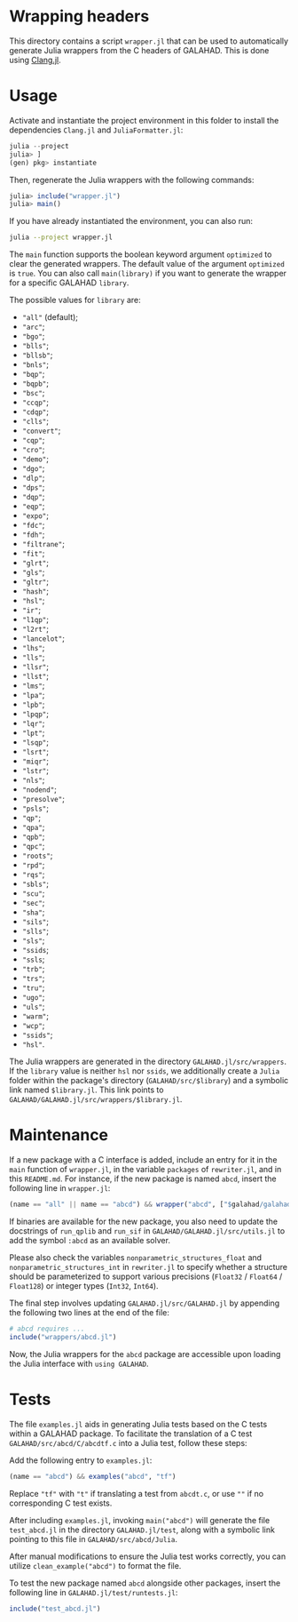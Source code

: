 # Wrapping headers

This directory contains a script `wrapper.jl` that can be used to
automatically generate Julia wrappers from the C headers of GALAHAD.
This is done using [Clang.jl](https://github.com/JuliaInterop/Clang.jl).

# Usage

Activate and instantiate the project environment in this folder
to install the dependencies `Clang.jl` and `JuliaFormatter.jl`:
```julia
julia --project
julia> ]
(gen) pkg> instantiate
```

Then, regenerate the Julia wrappers with the following commands:
```julia
julia> include("wrapper.jl")
julia> main()
```

If you have already instantiated the environment, you can also run:
```bash
julia --project wrapper.jl
```

The `main` function supports the boolean keyword argument `optimized` to
clear the generated wrappers.  The default value of the argument
`optimized` is `true`.
You can also call `main(library)` if you want to
generate the wrapper for a specific GALAHAD `library`.

The possible values for `library` are:
- `"all"` (default);
- `"arc"`;
- `"bgo"`;
- `"blls"`;
- `"bllsb"`;
- `"bnls"`;
- `"bqp"`;
- `"bqpb"`;
- `"bsc"`;
- `"ccqp"`;
- `"cdqp"`;
- `"clls"`;
- `"convert"`;
- `"cqp"`;
- `"cro"`;
- `"demo"`;
- `"dgo"`;
- `"dlp"`;
- `"dps"`;
- `"dqp"`;
- `"eqp"`;
- `"expo"`;
- `"fdc"`;
- `"fdh"`;
- `"filtrane"`;
- `"fit"`;
- `"glrt"`;
- `"gls"`;
- `"gltr"`;
- `"hash"`;
- `"hsl"`;
- `"ir"`;
- `"l1qp"`;
- `"l2rt"`;
- `"lancelot"`;
- `"lhs"`;
- `"lls"`;
- `"llsr"`;
- `"llst"`;
- `"lms"`;
- `"lpa"`;
- `"lpb"`;
- `"lpqp"`;
- `"lqr"`;
- `"lpt"`;
- `"lsqp"`;
- `"lsrt"`;
- `"miqr"`;
- `"lstr"`;
- `"nls"`;
- `"nodend"`;
- `"presolve"`;
- `"psls"`;
- `"qp"`;
- `"qpa"`;
- `"qpb"`;
- `"qpc"`;
- `"roots"`;
- `"rpd"`;
- `"rqs"`;
- `"sbls"`;
- `"scu"`;
- `"sec"`;
- `"sha"`;
- `"sils"`;
- `"slls"`;
- `"sls"`;
- `"ssids`;
- `"ssls`;
- `"trb"`;
- `"trs"`;
- `"tru"`;
- `"ugo"`;
- `"uls"`;
- `"warm"`;
- `"wcp"`;
- `"ssids"`;
- `"hsl"`.

The Julia wrappers are generated in the directory `GALAHAD.jl/src/wrappers`.
If the `library` value is neither `hsl` nor `ssids`, we additionally create
a `Julia` folder within the package's directory (`GALAHAD/src/$library`) and
a symbolic link named `$library.jl`.
This link points to `GALAHAD/GALAHAD.jl/src/wrappers/$library.jl`.

# Maintenance

If a new package with a C interface is added, include an entry for it in
the `main` function of `wrapper.jl`, in the variable `packages` of
`rewriter.jl`, and in this `README.md`.  For instance, if the new
package is named `abcd`, insert the following line in `wrapper.jl`:

```julia
(name == "all" || name == "abcd") && wrapper("abcd", ["$galahad/galahad_abcd.h"], optimized, run_sif=bool, run_qplib=bool)
```

If binaries are available for the new package, you also need to update the docstrings of `run_qplib` and `run_sif` in `GALAHAD/GALAHAD.jl/src/utils.jl` to add the symbol `:abcd` as an available solver.

Please also check the variables `nonparametric_structures_float` and
`nonparametric_structures_int` in `rewriter.jl` to specify whether a structure should be
parameterized to support various precisions (`Float32` / `Float64` / `Float128`)
or integer types (`Int32`, `Int64`).

The final step involves updating `GALAHAD.jl/src/GALAHAD.jl` by
appending the following two lines at the end of the file:

```julia
# abcd requires ...
include("wrappers/abcd.jl")
```

Now, the Julia wrappers for the `abcd` package are accessible upon
loading the Julia interface with `using GALAHAD`.

# Tests

The file `examples.jl` aids in generating Julia tests based on the
C tests within a GALAHAD package. To facilitate the translation of a C
test `GALAHAD/src/abcd/C/abcdtf.c` into a Julia test, follow these steps:

Add the following entry to `examples.jl`:

```julia
(name == "abcd") && examples("abcd", "tf")
```

Replace `"tf"` with `"t"` if translating a test from `abcdt.c`, or use `""` if no corresponding C test exists.

After including `examples.jl`, invoking `main("abcd")` will generate the file `test_abcd.jl` in the
directory `GALAHAD.jl/test`, along with a symbolic link pointing to this file in `GALAHAD/src/abcd/Julia`.

After manual modifications to ensure the Julia test works correctly, you can utilize `clean_example("abcd")`
to format the file.

To test the new package named `abcd` alongside other packages, insert the following line in `GALAHAD.jl/test/runtests.jl`:

```julia
include("test_abcd.jl")
```

